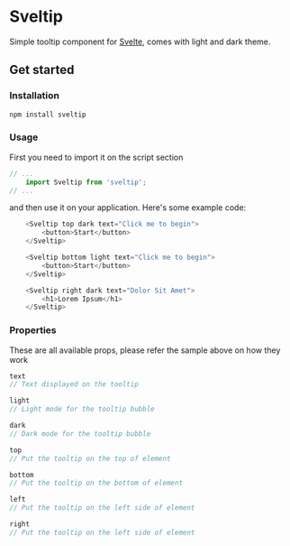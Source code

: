 # Sveltip

Simple tooltip component for [Svelte](https://svelte.dev), comes with light and dark theme.

## Get started

### Installation
```sh
npm install sveltip
```

### Usage
First you need to import it on the script section
```js
// ...
	import Sveltip from 'sveltip';
// ...
```
and then use it on your application. Here's some example code:
```js
    <Sveltip top dark text="Click me to begin">
        <button>Start</button>
    </Sveltip>

    <Sveltip bottom light text="Click me to begin">
        <button>Start</button>
    </Sveltip>

    <Sveltip right dark text="Dolor Sit Amet">
        <h1>Lorem Ipsum</h1>
    </Sveltip>
```

### Properties
These are all available props, please refer the sample above on how they work
```js 
text 
// Text displayed on the tooltip
```
```js
light
// Light mode for the tooltip bubble
```
```js
dark
// Dark mode for the tooltip bubble
```
```js
top
// Put the tooltip on the top of element
```
```js
bottom
// Put the tooltip on the bottom of element
```
```js
left
// Put the tooltip on the left side of element
```
```js
right
// Put the tooltip on the left side of element
```